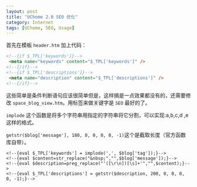 ```yaml
---
layout: post
title: "UChome 2.0 SEO 优化"
category: Internet
tags: [UChome, SEO, Usage]
---
```


首先在模板 `header.htm` 加上代码：

```html
<!--{if $_TPL['keywords']}-->
 <meta name="keywords" content="$_TPL['keywords']" />
<!--{/if}-->
<!--{if $_TPL['descriptions']}-->
 <meta name="description" content="$_TPL['descriptions']" />
<!--{/if}-->
```

<!-- more -->
这些简单是条件判断语句应该很简单但是，这样搞是一点效果都没有的，还需要修改 `space_blog_view.htm`。用标签来做关键字是 `SEO` 最好的了。

`implode` 这个函数是将多个字符串用指定的字符串将它分割，可以实现:a,b,c,d ,e这样的格式。

`getstr($blog['message'], 180, 0, 0, 0, 0, -1)`这个是截取长度（官方函数库自带）。

```
<!--{eval $_TPL['keywords'] = implode(',', $blog['tag']);}-->
<!--{eval $content=str_replace("&nbsp;","",$blog['message']);}-->
<!--{eval $description=preg_replace("'([\r\n])[\s]+'","",$content);}-->
<!--{eval $_TPL['descriptions'] = getstr($description, 208, 0, 0, 0, 0, -1);}-->
```

